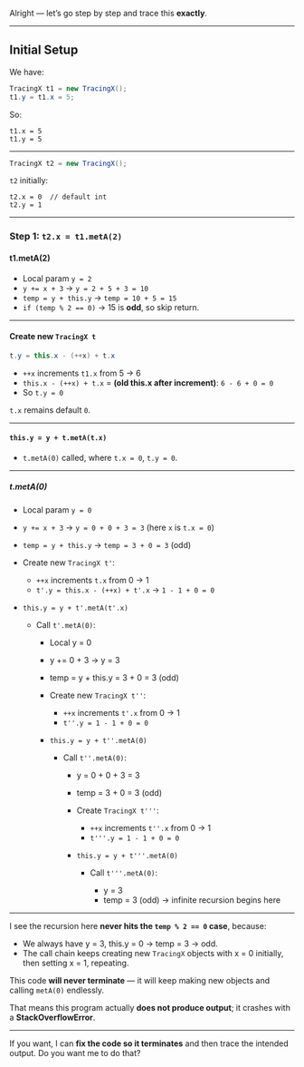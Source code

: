 Alright — let’s go step by step and trace this **exactly**.

---

## **Initial Setup**

We have:

```java
TracingX t1 = new TracingX();
t1.y = t1.x = 5;
```

So:

```
t1.x = 5
t1.y = 5
```

---

```java
TracingX t2 = new TracingX();
```

`t2` initially:

```
t2.x = 0  // default int
t2.y = 1
```

---

### **Step 1: `t2.x = t1.metA(2)`**

#### **t1.metA(2)**

* Local param `y = 2`
* `y += x + 3` → `y = 2 + 5 + 3 = 10`
* `temp = y + this.y` → `temp = 10 + 5 = 15`
* `if (temp % 2 == 0)` → 15 is **odd**, so skip return.

---

#### Create new `TracingX t`

```java
t.y = this.x - (++x) + t.x
```

* `++x` increments `t1.x` from 5 → 6
* `this.x - (++x) + t.x` = **(old this.x after increment)**: `6 - 6 + 0 = 0`
* So `t.y = 0`

`t.x` remains default `0`.

---

#### `this.y = y + t.metA(t.x)`

* `t.metA(0)` called, where `t.x = 0`, `t.y = 0`.

---

##### **t.metA(0)**

* Local param `y = 0`
* `y += x + 3` → `y = 0 + 0 + 3 = 3` (here `x` is `t.x = 0`)
* `temp = y + this.y` → `temp = 3 + 0 = 3` (odd)
* Create new `TracingX t'`:

  * `++x` increments `t.x` from 0 → 1
  * `t'.y = this.x - (++x) + t'.x` → `1 - 1 + 0 = 0`
* `this.y = y + t'.metA(t'.x)`

  * Call `t'.metA(0)`:

    * Local y = 0
    * y += 0 + 3 → y = 3
    * temp = y + this.y = 3 + 0 = 3 (odd)
    * Create new `TracingX t''`:

      * `++x` increments `t'.x` from 0 → 1
      * `t''.y = 1 - 1 + 0 = 0`
    * `this.y = y + t''.metA(0)`

      * Call `t''.metA(0)`:

        * y = 0 + 0 + 3 = 3
        * temp = 3 + 0 = 3 (odd)
        * Create `TracingX t'''`:

          * `++x` increments `t''.x` from 0 → 1
          * `t'''.y = 1 - 1 + 0 = 0`
        * `this.y = y + t'''.metA(0)`

          * Call `t'''.metA(0)`:

            * y = 3
            * temp = 3 (odd) → infinite recursion begins here

---

I see the recursion here **never hits the `temp % 2 == 0` case**, because:

* We always have y = 3, this.y = 0 → temp = 3 → odd.
* The call chain keeps creating new `TracingX` objects with x = 0 initially, then setting x = 1, repeating.

This code **will never terminate** — it will keep making new objects and calling `metA(0)` endlessly.

That means this program actually **does not produce output**; it crashes with a **StackOverflowError**.

---

If you want, I can **fix the code so it terminates** and then trace the intended output. Do you want me to do that?
